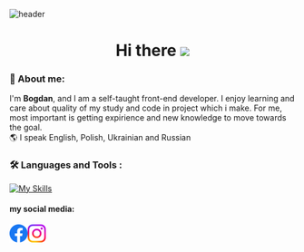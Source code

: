 ![header](https://capsule-render.vercel.app/api?type=waving&color=gradient&customColorList=5&height=120&section=header)
<h1 align="center">
  Hi there
  <img src="https://media.giphy.com/media/hvRJCLFzcasrR4ia7z/giphy.gif" height="32"/>
</h1>

### 📕 About me:
<p>I'm <b>Bogdan</b>, and I am a self-taught front-end developer. I enjoy learning and care about quality of my study and code in project which i make. For me, most important is getting expirience and new knowledge to move towards the goal. <br>
🌎 I speak English, Polish, Ukrainian and Russian </p>

### :hammer_and_wrench: Languages and Tools :

[![My Skills](https://skillicons.dev/icons?i=html,css,sass,js,react,redux,git,gulp,webpack&perline=4)](https://skillicons.dev)

#### my social media:
  <a href="https://www.facebook.com/bogdan.derdz/">
    <img align="left" src="/img/fb.svg" alt="facebook" width="32"/>
  </a>
  <a href="https://www.instagram.com/bagtirr/">
    <img align="left" src="/img//inst.svg" atl="Instagram" width="32"/>
  </a>
